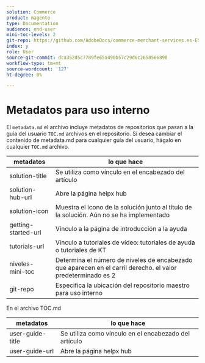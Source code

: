 ```yaml
---
solution: Commerce
product: magento
type: Documentation
audience: end-user
mini-toc-levels: 2
git-repo: https://github.com/AdobeDocs/commerce-merchant-services.es-ES
index: y
role: User
source-git-commit: dca352d5c7789fe65a490b57c29d0c2658566898
workflow-type: tm+mt
source-wordcount: '127'
ht-degree: 0%

---
```



# Metadatos para uso interno

El `metadata.md` el archivo incluye metadatos de repositorios que pasan a la guía del usuario `TOC.md` archivos en el repositorio. Si desea cambiar el contenido de metadata.md para cualquier guía del usuario, hágalo en cualquier `TOC.md` archivo.

| metadatos | lo que hace |
|--- |--- |
| solution-title | Se utiliza como vínculo en el encabezado del artículo |
| solution-hub-url | Abre la página helpx hub |
| solution-icon | Muestra el icono de la solución junto al título de la solución. Aún no se ha implementado |
| getting-started-url | Vínculo a la página de introducción a la ayuda |
| tutorials-url | Vínculo a tutoriales de vídeo: tutoriales de ayuda o tutoriales de KT |
| niveles-mini-toc | Determina el número de niveles de encabezado que aparecen en el carril derecho. el valor predeterminado es 2 |
| git-repo | Especifica la ubicación del repositorio maestro para uso interno |

En el archivo TOC.md

| metadatos | lo que hace |
|--- |--- |
| user-guide-title | Se utiliza como vínculo en el encabezado del artículo |
| user-guide-url | Abre la página helpx hub |

